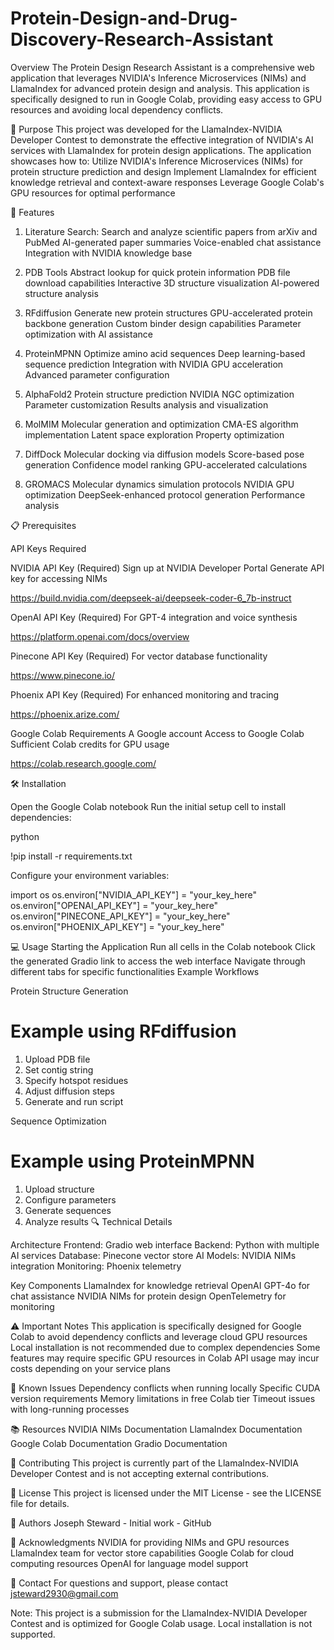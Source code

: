 # Protein-Design-and-Drug-Discovery-Research-Assistant

Overview
The Protein Design Research Assistant is a comprehensive web application that leverages NVIDIA's Inference Microservices (NIMs) and LlamaIndex for advanced protein design and analysis. This application is specifically designed to run in Google Colab, providing easy access to GPU resources and avoiding local dependency conflicts.

🎯 Purpose
This project was developed for the LlamaIndex-NVIDIA Developer Contest to demonstrate the effective integration of NVIDIA's AI services with LlamaIndex for protein design applications. The application showcases how to:
Utilize NVIDIA's Inference Microservices (NIMs) for protein structure prediction and design
Implement LlamaIndex for efficient knowledge retrieval and context-aware responses
Leverage Google Colab's GPU resources for optimal performance

🚀 Features

1. Literature Search: Search and analyze scientific papers from arXiv and PubMed
  AI-generated paper summaries
  Voice-enabled chat assistance
  Integration with NVIDIA knowledge base

2. PDB Tools
  Abstract lookup for quick protein information
  PDB file download capabilities
  Interactive 3D structure visualization
  AI-powered structure analysis

3. RFdiffusion
  Generate new protein structures
  GPU-accelerated protein backbone generation
  Custom binder design capabilities
  Parameter optimization with AI assistance

4. ProteinMPNN
  Optimize amino acid sequences
  Deep learning-based sequence prediction
  Integration with NVIDIA GPU acceleration
  Advanced parameter configuration

5. AlphaFold2
  Protein structure prediction
  NVIDIA NGC optimization
  Parameter customization
  Results analysis and visualization

6. MolMIM
  Molecular generation and optimization
  CMA-ES algorithm implementation
  Latent space exploration
  Property optimization

7. DiffDock
  Molecular docking via diffusion models
  Score-based pose generation
  Confidence model ranking
  GPU-accelerated calculations

8. GROMACS
  Molecular dynamics simulation protocols
  NVIDIA GPU optimization
  DeepSeek-enhanced protocol generation
  Performance analysis

📋 Prerequisites

API Keys Required

NVIDIA API Key (Required)
Sign up at NVIDIA Developer Portal
Generate API key for accessing NIMs

https://build.nvidia.com/deepseek-ai/deepseek-coder-6_7b-instruct


OpenAI API Key (Required)
For GPT-4 integration and voice synthesis

https://platform.openai.com/docs/overview


Pinecone API Key (Required)
For vector database functionality

https://www.pinecone.io/


Phoenix API Key (Required)
For enhanced monitoring and tracing

https://phoenix.arize.com/


Google Colab Requirements
A Google account
Access to Google Colab
Sufficient Colab credits for GPU usage

https://colab.research.google.com/


🛠️ Installation

Open the Google Colab notebook 
Run the initial setup cell to install dependencies:

python

!pip install -r requirements.txt

Configure your environment variables:

import os
os.environ["NVIDIA_API_KEY"] = "your_key_here"
os.environ["OPENAI_API_KEY"] = "your_key_here"
os.environ["PINECONE_API_KEY"] = "your_key_here"
os.environ["PHOENIX_API_KEY"] = "your_key_here"  

💻 Usage
Starting the Application
Run all cells in the Colab notebook
Click the generated Gradio link to access the web interface
Navigate through different tabs for specific functionalities
Example Workflows

Protein Structure Generation
# Example using RFdiffusion
1. Upload PDB file
2. Set contig string
3. Specify hotspot residues
4. Adjust diffusion steps
5. Generate and run script

Sequence Optimization
# Example using ProteinMPNN
1. Upload structure
2. Configure parameters
3. Generate sequences
4. Analyze results
🔍 Technical Details

Architecture
Frontend: Gradio web interface
Backend: Python with multiple AI services
Database: Pinecone vector store
AI Models: NVIDIA NIMs integration
Monitoring: Phoenix telemetry

Key Components
LlamaIndex for knowledge retrieval
OpenAI GPT-4o for chat assistance
NVIDIA NIMs for protein design
OpenTelemetry for monitoring

⚠️ Important Notes
This application is specifically designed for Google Colab to avoid dependency conflicts and leverage cloud GPU resources
Local installation is not recommended due to complex dependencies
Some features may require specific GPU resources in Colab
API usage may incur costs depending on your service plans

🐛 Known Issues
Dependency conflicts when running locally
Specific CUDA version requirements
Memory limitations in free Colab tier
Timeout issues with long-running processes

📚 Resources
NVIDIA NIMs Documentation
LlamaIndex Documentation
Google Colab Documentation
Gradio Documentation

🤝 Contributing
This project is currently part of the LlamaIndex-NVIDIA Developer Contest and is not accepting external contributions.

📄 License
This project is licensed under the MIT License - see the LICENSE file for details.

👥 Authors
Joseph Steward - Initial work - GitHub

🙏 Acknowledgments
NVIDIA for providing NIMs and GPU resources
LlamaIndex team for vector store capabilities
Google Colab for cloud computing resources
OpenAI for language model support

📧 Contact
For questions and support, please contact jsteward2930@gmail.com

Note: This project is a submission for the LlamaIndex-NVIDIA Developer Contest and is optimized for Google Colab usage. Local installation is not supported.

